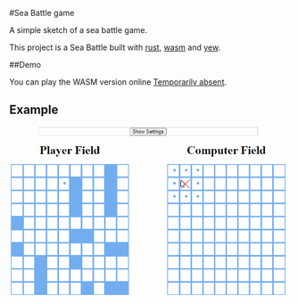 #Sea Battle game 

A simple sketch of a sea battle game. 

This project is a Sea Battle built with [rust](https://www.rust-lang.org/), [wasm](https://webassembly.org/) and [yew](https://yew.rs/).

##Demo

You can play the WASM version online [Temporarily absent](). 

## Example

![Alt Text](doc/gif.gif)




